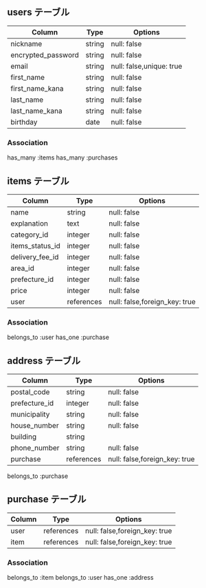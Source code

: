 ## users テーブル

| Column               | Type     | Options                  |
| ----------           | ------   | -----------              |
| nickname             | string   | null: false              |
| encrypted_password   | string   | null: false              |
| email                | string   | null: false,unique: true |
| first_name           | string   | null: false              |
| first_name_kana      | string   | null: false              |
| last_name            | string   | null: false              |
| last_name_kana       | string   | null: false              |
| birthday             | date     | null: false              |


### Association
has_many :items
has_many :purchases


## items テーブル

| Column           | Type         | Options                         |
| ------------     | ------       | -----------------------------   |
| name             | string       | null: false                     |
| explanation      | text         | null: false                     |
| category_id      | integer      | null: false                     |
| items_status_id  | integer      | null: false                     |
| delivery_fee_id  | integer      | null: false                     |
| area_id          | integer      | null: false                     |
| prefecture_id    | integer      | null: false                     |
| price            | integer      | null: false                     |
| user             | references   | null: false,foreign_key: true   |




### Association

belongs_to :user
has_one :purchase 




## address テーブル

| Column         | Type       | Options                         |
| ----------     | ------     | -----------                     |
| postal_code    | string     | null: false                     |
| prefecture_id  | integer    | null: false                     |
| municipality   | string     | null: false                     |
| house_number   | string     | null: false                     |
| building       | string     |                                 |
| phone_number   | string     | null: false                     |
| purchase       | references | null: false,foreign_key: true   |


belongs_to :purchase



## purchase テーブル



| Column     | Type       | Options                         |
| ---------- | ------     | -----------                     |
| user       | references | null: false,foreign_key: true   |
| item       | references | null: false,foreign_key: true   |



### Association


belongs_to :item 
belongs_to :user
has_one :address










